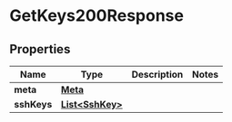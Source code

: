 

# GetKeys200Response


## Properties

| Name | Type | Description | Notes |
|------------ | ------------- | ------------- | -------------|
|**meta** | [**Meta**](Meta.md) |  |  |
|**sshKeys** | [**List&lt;SshKey&gt;**](SshKey.md) |  |  |



